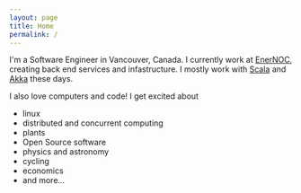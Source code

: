 ```yaml
---
layout: page
title: Home
permalink: /
---
```

I'm a Software Engineer in Vancouver, Canada. I currently work at [EnerNOC](http://www.enernoc.com/), creating back end services and infastructure. I mostly work with [Scala](http://www.scala-lang.org) and [Akka](http://www.akka.io) these days.

I also love computers and code! I get excited about

- linux
- distributed and concurrent computing
- plants
- Open Source software
- physics and astronomy
- cycling
- economics
- and more...

<!---
I'm involved with running [Penn Effective Altruism](http://pennea.org), a student group that focuses on the most effective ways to improve the world.
I manage the website and run the new [80,000 Hours](http://pennea.org/80k-hours) chapter.
-->
